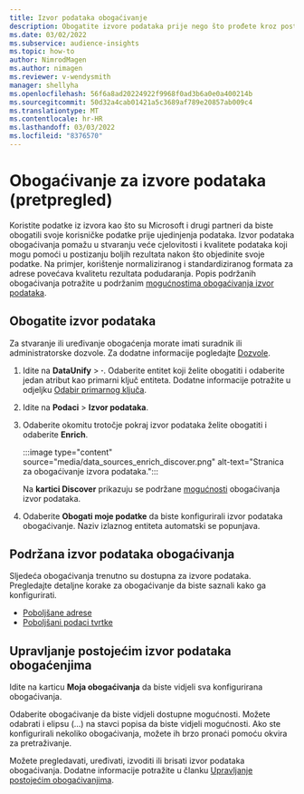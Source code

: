 ```yaml
---
title: Izvor podataka obogaćivanje
description: Obogatite izvore podataka prije nego što prođete kroz postupak objedinjavanja podataka.
ms.date: 03/02/2022
ms.subservice: audience-insights
ms.topic: how-to
author: NimrodMagen
ms.author: nimagen
ms.reviewer: v-wendysmith
manager: shellyha
ms.openlocfilehash: 56f6a8ad20224922f9968f0ad3b6a0e0a400214b
ms.sourcegitcommit: 50d32a4cab01421a5c3689af789e20857ab009c4
ms.translationtype: MT
ms.contentlocale: hr-HR
ms.lasthandoff: 03/03/2022
ms.locfileid: "8376570"
---
```

# <a name="enrichment-for-data-sources-preview"></a>Obogaćivanje za izvore podataka (pretpregled)

Koristite podatke iz izvora kao što su Microsoft i drugi partneri da biste obogatili svoje korisničke podatke prije ujedinjenja podataka. Izvor podataka obogaćivanja pomažu u stvaranju veće cjelovitosti i kvalitete podataka koji mogu pomoći u postizanju boljih rezultata nakon što objedinite svoje podatke. Na primjer, korištenje normaliziranog i standardiziranog formata za adrese povećava kvalitetu rezultata podudaranja. Popis podržanih obogaćivanja potražite u podržanim [mogućnostima obogaćivanja izvor podataka](#supported-data-source-enrichments).

## <a name="enrich-a-data-source"></a>Obogatite izvor podataka

Za stvaranje ili uređivanje obogaćenja morate imati suradnik ili administratorske dozvole. Za dodatne informacije pogledajte [Dozvole](permissions.md).  

1. Idite na **DataUnify** > **·**. Odaberite entitet koji želite obogatiti i odaberite jedan atribut kao primarni ključ entiteta. Dodatne informacije potražite u odjeljku [Odabir primarnog ključa](map-entities.md#select-primary-key-and-semantic-type-for-attributes).

1. Idite na **Podaci** > **Izvor podataka**.
 
1. Odaberite okomitu trotočje pokraj izvor podataka želite obogatiti i odaberite **Enrich**.

   :::image type="content" source="media/data_sources_enrich_discover.png" alt-text="Stranica za obogaćivanje izvora podataka.":::

   Na **kartici Discover** prikazuju se podržane [mogućnosti](#supported-data-source-enrichments) obogaćivanja izvor podataka.

1. Odaberite **Obogati moje podatke** da biste konfigurirali izvor podataka obogaćivanje. Naziv izlaznog entiteta automatski se popunjava.

## <a name="supported-data-source-enrichments"></a>Podržana izvor podataka obogaćivanja

Sljedeća obogaćivanja trenutno su dostupna za izvore podataka. Pregledajte detaljne korake za obogaćivanje da biste saznali kako ga konfigurirati.

- [Poboljšane adrese](enrichment-enhanced-addresses.md)
- [Poboljšani podaci tvrtke](enrichment-enhanced-company-data.md)

## <a name="manage-existing-data-source-enrichments"></a>Upravljanje postojećim izvor podataka obogaćenjima

Idite na karticu **Moja obogaćivanja** da biste vidjeli sva konfigurirana obogaćivanja.

Odaberite obogaćivanje da biste vidjeli dostupne mogućnosti. Možete odabrati i elipsu (...) na stavci popisa da biste vidjeli mogućnosti. Ako ste konfigurirali nekoliko obogaćivanja, možete ih brzo pronaći pomoću okvira za pretraživanje.

Možete pregledavati, uređivati, izvoditi ili brisati izvor podataka obogaćivanja. Dodatne informacije potražite u članku [Upravljanje postojećim obogaćivanjima](enrichment-hub.md).
